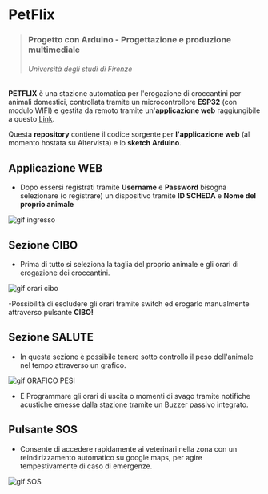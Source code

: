 # PetFlix
> ### Progetto con Arduino - Progettazione e produzione multimediale
> ###### Università degli studi di Firenze

**PETFLIX** è una stazione automatica per l'erogazione di croccantini per animali domestici, controllata tramite un microcontrollore **ESP32** (con modulo WIFI) e gestita da remoto tramite un'**applicazione web** raggiungibile a questo [Link](http://petflix.altervista.org "PETFLIX").

Questa **repository** contiene il codice sorgente per **l'applicazione web** (al momento hostata su Altervista) e lo **sketch Arduino**.

## Applicazione WEB
- Dopo essersi registrati tramite **Username** e **Password** bisogna selezionare (o registrare) un dispositivo tramite **ID SCHEDA** e **Nome del proprio animale** 

![gif ingresso](http://g.recordit.co/TpauFryWwc.gif)

## Sezione CIBO

- Prima di tutto si seleziona la taglia del proprio animale e gli orari di erogazione dei croccantini. 

![gif orari cibo](http://g.recordit.co/erkW5BQXeh.gif)

-Possibilità di escludere gli orari tramite switch ed erogarlo manualmente attraverso pulsante **CIBO!**

## Sezione SALUTE

- In questa sezione è possibile tenere sotto controllo il peso dell'animale nel tempo attraverso un grafico.

![gif GRAFICO PESI](http://g.recordit.co/dLEK2E2GmT.gif)

- E Programmare gli orari di uscita o momenti di svago tramite notifiche acustiche emesse dalla stazione tramite un Buzzer passivo integrato. 


## Pulsante SOS

- Consente di accedere rapidamente ai veterinari nella zona con un reindirizzamento automatico su google maps, per agire tempestivamente di caso di emergenze.

![gif SOS](https://recordit.co/8YjyAu1ro2/gif/notify)

